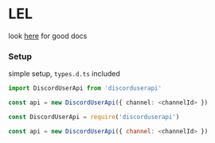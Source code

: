 # LEL

look [here](https://discord.com/developers/docs/resources/channel#embed-object) for good docs

### Setup

simple setup, `types.d.ts` included

```typescript
import DiscordUserApi from 'discorduserapi'

const api = new DiscordUserApi({ channel: <channelId> })
```

```javascript
const DiscordUserApi = require('discorduserapi')

const api = new DiscordUserApi({ channel: <channelId> })
```